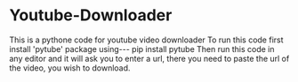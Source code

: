 # Youtube-Downloader
This is a pythone code for youtube video downloader
To run this code first install 'pytube' package using---  pip install pytube
Then run this code in any editor and it will ask you to enter a url, there you need to paste the url of the video, you wish to download.
 
